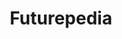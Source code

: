 ---
title: 'Futurepedia '
description: 'The largest ai tools directory, updated daily'
link: 'https://www.futurepedia.io/'
imageURL: 'https://res.cloudinary.com/dc6mrv5cb/image/upload/v1718796332/personal-resources/ai/www.futurepedia.io__wga9qu_spt8pw.webp'
---